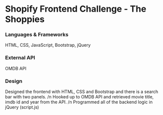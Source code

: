 # Shopify Frontend Challenge - The Shoppies

### Languages & Frameworks
HTML, CSS, JavaScript, Bootstrap, jQuery 

### External API
OMDB API

### Design
Designed the frontend with HTML, CSS and Bootstrap and there is a search bar with two panels. /n
Hooked up to OMDB API and retrieved movie title, imdb id and year from the API. /n
Programmed all of the backend logic in jQuery (script.js)
